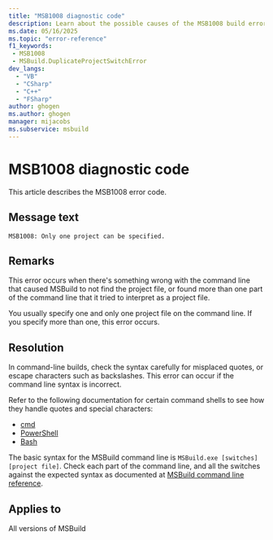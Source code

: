 ```yaml
---
title: "MSB1008 diagnostic code"
description: Learn about the possible causes of the MSB1008 build error, and get troubleshooting tips.
ms.date: 05/16/2025
ms.topic: "error-reference"
f1_keywords:
 - MSB1008
 - MSBuild.DuplicateProjectSwitchError
dev_langs:
  - "VB"
  - "CSharp"
  - "C++"
  - "FSharp"
author: ghogen
ms.author: ghogen
manager: mijacobs
ms.subservice: msbuild
---
```


# MSB1008 diagnostic code

<!-- :::ErrorDefinitionDescription::: -->
<!-- :::editable-content name="introDescription"::: -->
This article describes the MSB1008 error code.
<!-- :::editable-content-end::: -->

## Message text

<!-- :::editable-content name="messageText"::: -->
`MSB1008: Only one project can be specified.`
<!-- :::editable-content-end::: -->
<!-- MSB1008: Only one project can be specified. -->

<!-- :::editable-content name="postOutputDescription"::: -->
<!--
{StrBegin="MSBUILD : error MSB1008: "}UE: This happens if the user does something like "msbuild.exe myapp.proj myapp2.proj". This is not allowed.
    MSBuild.exe will only build a single project. The help topic may link to an article about how to author an MSBuild project
    that itself launches MSBuild on a number of other projects.
    LOCALIZATION: The prefix "MSBUILD : error MSBxxxx:" should not be localized.
-->
## Remarks

This error occurs when there's something wrong with the command line that caused MSBuild to not find the project file, or found more than one part of the command line that it tried to interpret as a project file.

You usually specify one and only one project file on the command line. If you specify more than one, this error occurs.

## Resolution

In command-line builds, check the syntax carefully for misplaced quotes, or escape characters such as backslashes. This error can occur if the command line syntax is incorrect.

Refer to the following documentation for certain command shells to see how they handle quotes and special characters:

- [cmd](/windows-server/administration/windows-commands/cmd)
- [PowerShell](/powershell/module/microsoft.powershell.core/about/about_quoting_rules)
- [Bash](https://www.gnu.org/software/bash/manual/html_node/Quoting.html)

The basic syntax for the MSBuild command line is `MSBuild.exe [switches] [project file]`. Check each part of the command line, and all the switches against the expected syntax as documented at [MSBuild command line reference](../msbuild-command-line-reference.md).
<!-- :::editable-content-end::: -->
<!-- :::ErrorDefinitionDescription-end::: -->

## Applies to

All versions of MSBuild
